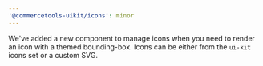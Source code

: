 ```yaml
---
'@commercetools-uikit/icons': minor
---
```


We've added a new component to manage icons when you need to render an icon with a themed bounding-box. Icons can be either from the `ui-kit` icons set or a custom SVG.
